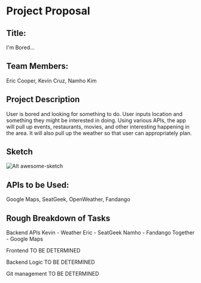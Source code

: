 # Project Proposal

## Title:
I'm Bored...

## Team Members:
Eric Cooper, Kevin Cruz, Namho Kim

## Project Description 
User is bored and looking for something to do. User inputs location and something they might be interested in doing. Using various APIs, the app will pull up events, restaurants, movies, and other interesting happening in the area. It will also pull up the weather so that user can appropriately plan. 

## Sketch

![Alt awesome-sketch](oursketch.jpg)

## APIs to be Used:
Google Maps, SeatGeek, OpenWeather, Fandango

## Rough Breakdown of Tasks
Backend APIs
Kevin - Weather
Eric - SeatGeek
Namho - Fandango
Together - Google Maps

Frontend
TO BE DETERMINED

Backend Logic
TO BE DETERMINED 

Git management
TO BE DETERMINED


